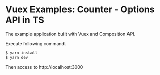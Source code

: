 # Vuex Examples: Counter - Options API in TS

The example application built with Vuex and Composition API.

Execute following command.

```bash
$ yarn install
$ yarn dev
```

Then access to http://localhost:3000
